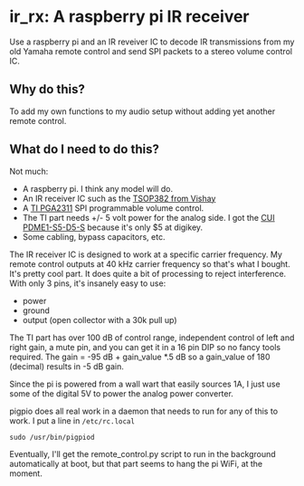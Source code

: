 # ir_rx: A raspberry pi IR receiver
Use a raspberry pi and an IR reveiver IC to decode IR transmissions from my old Yamaha remote control and send SPI packets to a stereo volume control IC.
## Why do this?
To add my own functions to my audio setup without adding yet another remote control.
## What do I need to do this?
Not much:
* A raspberry pi. I think any model will do.
* An IR receiver IC such as the [TSOP382 from Vishay](http://www.vishay.com/docs/82491/tsop382.pdf)
* A [TI PGA2311](http://www.ti.com/lit/ds/symlink/pga2311.pdf) SPI programmable volume control.
* The TI part needs +/- 5 volt power for the analog side. I got the [CUI PDME1-S5-D5-S](https://www.cui.com/product/resource/pdme1-s.pdf) because it's only $5 at digikey.
* Some cabling, bypass capacitors, etc.

The IR receiver IC is designed to work at a specific carrier frequency. My remote control outputs at 40 kHz carrier frequency so that's what I bought. It's pretty cool part. It does quite a bit of processing to reject interference. With only 3 pins, it's insanely easy to use:
* power
* ground
* output (open collector with a 30k pull up)

The TI part has over 100 dB of control range, independent control of left and right gain, a mute pin, and you can get it in a 16 pin DIP so no fancy tools required. The gain = -95 dB + gain_value *.5 dB so a gain_value of 180 (decimal) results in -5 dB gain.

Since the pi is powered from a wall wart that easily sources 1A, I just use some of the digital 5V to power the analog power converter.

pigpio does all real work in a daemon that needs to run for any of this to work. I put a line in `/etc/rc.local`
```
sudo /usr/bin/pigpiod
```
Eventually, I'll get the remote_control.py script to run in the background automatically at boot, but that part seems to hang the pi WiFi, at the moment.


